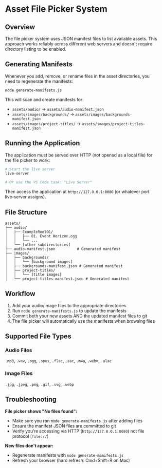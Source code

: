 # Asset File Picker System

## Overview

The file picker system uses JSON manifest files to list available assets. This approach works reliably across different web servers and doesn't require directory listing to be enabled.

## Generating Manifests

Whenever you add, remove, or rename files in the asset directories, you need to regenerate the manifests:

```bash
node generate-manifests.js
```

This will scan and create manifests for:
- `assets/audio/` → `assets/audio-manifest.json`
- `assets/images/backgrounds/` → `assets/images/backgrounds-manifest.json`
- `assets/images/project-titles/` → `assets/images/project-titles-manifest.json`

## Running the Application

The application must be served over HTTP (not opened as a local file) for the file picker to work:

```bash
# Start the live server
live-server

# Or use the VS Code task: "Live Server"
```

Then access the application at `http://127.0.0.1:8080` (or whatever port live-server assigns).

## File Structure

```
assets/
├── audio/
│   ├── ExampleReel01/
│   │   ├── 01. Event Horizon.ogg
│   │   └── ...
│   └── [other subdirectories]
├── audio-manifest.json          # Generated manifest
├── images/
│   ├── backgrounds/
│   │   └── [background images]
│   ├── backgrounds-manifest.json # Generated manifest
│   ├── project-titles/
│   │   └── [title images]
│   └── project-titles-manifest.json # Generated manifest
```

## Workflow

1. Add your audio/image files to the appropriate directories
2. Run `node generate-manifests.js` to update the manifests
3. Commit both your new assets AND the updated manifest files to git
4. The file picker will automatically use the manifests when browsing files

## Supported File Types

### Audio Files
`.mp3`, `.wav`, `.ogg`, `.opus`, `.flac`, `.aac`, `.m4a`, `.webm`, `.alac`

### Image Files
`.jpg`, `.jpeg`, `.png`, `.gif`, `.svg`, `.webp`

## Troubleshooting

**File picker shows "No files found":**
- Make sure you ran `node generate-manifests.js` after adding files
- Ensure the manifest JSON files are committed to git
- Verify you're accessing via HTTP (`http://127.0.0.1:8080`) not file protocol (`file://`)

**New files don't appear:**
- Regenerate manifests with `node generate-manifests.js`
- Refresh your browser (hard refresh: Cmd+Shift+R on Mac)
